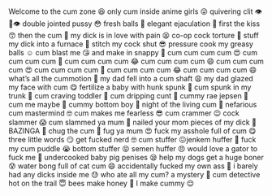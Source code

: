 Welcome to the cum zone 😆 only cum inside anime girls 😜 quivering clit 👁👄👁 double jointed pussy 😳 fresh balls 👀 elegant ejaculation 🤩 first the kiss 😙 then the cum 🤪 my dick is in love with pain 😫 co-op cock torture 🥳 stuff my dick into a furnace 🤨 stitch my cock shut 😎 pressure cook my greasy balls ☺️ cum blast me 😘 and make in snappy 😤 cum cum cum cum 😍 cum cum cum cum 🥺 cum cum cum cum 😂 cum cum cum cum 😄 cum cum cum cum 😍 cum cum cum cum 🥺 cum cum cum cum 😂 cum cum cum cum 😄 what’s all the cummotion 🤔 my dad fell into a cum shaft 😩 my dad glazed my face with cum 😋 fertilize a baby with hunk spunk 🤫 cum spunk in my trunk 🤯 cum craving toddler 🥴 cum dripping cunt 🤢 cummy rae jepsen 🤤 cum me maybe 🥵 cummy bottom boy 👦 night of the living cum 🧐 nefarious cum mastermind 🤓 cum makes me fearless 😎 cum crammer 😉 cock slammer 😱 cum slammed ya mum 🤬 nailed your mom pieces of my dick 🤗 BAZINGA 🤑 chug the cum 🤤 fug ya mum 😍 fuck my asshole full of cum 😋 three little words 😏 get fucked nerd 🤓 cum stuffer 😖jenkem huffer 🤨 fuck my cum puddle 😭 bottom stuffer 😝 semen huffer 😠 would love a gator to fuck me 🐊 undercooked baby pig penises 😪 help my dogs get a huge boner 😰 water bong full of cat cum 😄 accidentally fucked my own ass 🤭 i barely had any dicks inside me 😓 who ate all my cum? a mystery 🧐 cum detective hot on the trail 😇 bees make honey 🤩 I make cummy 😌
